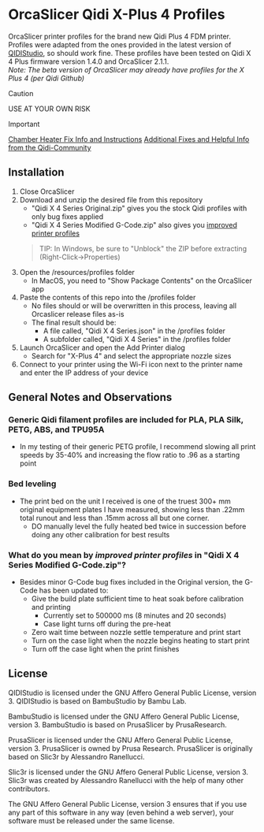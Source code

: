 # OrcaSlicer Qidi X-Plus 4 Profiles
OrcaSlicer printer profiles for the brand new Qidi Plus 4 FDM printer.  Profiles were adapted from the ones provided in the latest version of [QIDIStudio](https://github.com/QIDITECH/QIDIStudio), so should work fine.  These profiles have been tested on Qidi X 4 Plus firmware version 1.4.0 and OrcaSlicer 2.1.1.  
_Note: The beta version of OrcaSlicer may already have profiles for the X Plus 4 (per Qidi Github)_
> [!CAUTION]
> USE AT YOUR OWN RISK

> [!IMPORTANT]
> [Chamber Heater Fix Info and Instructions](https://github.com/Xorlent/Orcaslicer-Qidi-Plus-4/blob/main/Chamber-Heater-Fix.md)
> [Additional Fixes and Helpful Info from the Qidi-Community](https://github.com/qidi-community/Plus4-Wiki)

## Installation
1. Close OrcaSlicer
2. Download and unzip the desired file from this repository
   - "Qidi X 4 Series Original.zip" gives you the stock Qidi profiles with only bug fixes applied
   - "Qidi X 4 Series Modified G-Code.zip" also gives you [improved printer profiles](#print_profiles)
   > TIP: In Windows, be sure to "Unblock" the ZIP before extracting (Right-Click->Properties)
3. Open the /resources/profiles folder
   - In MacOS, you need to "Show Package Contents" on the OrcaSlicer app
4. Paste the contents of this repo into the /profiles folder
   - No files should or will be overwritten in this process, leaving all Orcaslicer release files as-is
   - The final result should be:
     - A file called, "Qidi X 4 Series.json" in the /profiles folder
     - A subfolder called, "Qidi X 4 Series" in the /profiles folder
6. Launch OrcaSlicer and open the Add Printer dialog
   - Search for "X-Plus 4" and select the appropriate nozzle sizes
7. Connect to your printer using the Wi-Fi icon next to the printer name and enter the IP address of your device

## General Notes and Observations
### Generic Qidi filament profiles are included for PLA, PLA Silk, PETG, ABS, and TPU95A
- In my testing of their generic PETG profile, I recommend slowing all print speeds by 35-40% and increasing the flow ratio to .96 as a starting point
### Bed leveling
- The print bed on the unit I received is one of the truest 300+ mm original equipment plates I have measured, showing less than .22mm total runout and less than .15mm across all but one corner.
  - DO manually level the fully heated bed twice in succession before doing any other calibration for best results
<a id="print_profiles"></a>
### What do you mean by _improved printer profiles_ in "Qidi X 4 Series Modified G-Code.zip"?
  - Besides minor G-Code bug fixes included in the Original version, the G-Code has been updated to:
    - Give the build plate sufficient time to heat soak before calibration and printing
      - Currently set to 500000 ms (8 minutes and 20 seconds)
      - Case light turns off during the pre-heat
    -  Zero wait time between nozzle settle temperature and print start
    - Turn on the case light when the nozzle begins heating to start print
    - Turn off the case light when the print finishes

## License
QIDIStudio is licensed under the GNU Affero General Public License, version 3. QIDIStudio is based on BambuStudio by Bambu Lab.

BambuStudio is licensed under the GNU Affero General Public License, version 3. BambuStudio is based on PrusaSlicer by PrusaResearch.

PrusaSlicer is licensed under the GNU Affero General Public License, version 3. PrusaSlicer is owned by Prusa Research. PrusaSlicer is originally based on Slic3r by Alessandro Ranellucci.

Slic3r is licensed under the GNU Affero General Public License, version 3. Slic3r was created by Alessandro Ranellucci with the help of many other contributors.

The GNU Affero General Public License, version 3 ensures that if you use any part of this software in any way (even behind a web server), your software must be released under the same license.
